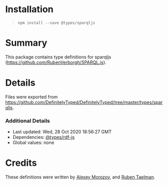 # Installation
> `npm install --save @types/sparqljs`

# Summary
This package contains type definitions for sparqljs (https://github.com/RubenVerborgh/SPARQL.js).

# Details
Files were exported from https://github.com/DefinitelyTyped/DefinitelyTyped/tree/master/types/sparqljs.

### Additional Details
 * Last updated: Wed, 28 Oct 2020 18:56:27 GMT
 * Dependencies: [@types/rdf-js](https://npmjs.com/package/@types/rdf-js)
 * Global values: none

# Credits
These definitions were written by [Alexey Morozov](https://github.com/AlexeyMz), and [Ruben Taelman](https://github.com/rubensworks).
